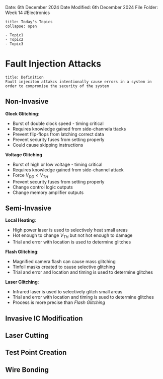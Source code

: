 Date: 6th December 2024
Date Modified: 6th December 2024
File Folder: Week 14
#Electronics

```ad-abstract
title: Today's Topics
collapse: open

- Topic1
- Topic2
- Topic3

```

# Fault Injection Attacks

```ad-summary
title: Definition
Fault injeciton attakcs intentionally cause errors in a system in order to compromise the security of the system
```

## Non-Invasive 

**Glock Glitching**:
- Burst of double clock speed - timing critical
- Requires knowledge gained from side-channela ttacks
- Prevent flip-flops from latching correct data
- Prevent security fuses from setting properly
- Could cause skipping instructions

**Voltage Glitching**
- Burst of high or low voltage - timing critical
- Requires knowledge gained from side-channel attack
- Force $V_{DD} < V_{TH}$
- Prevent security fuses from setting properly
- Change control logic outputs
- Change memory amplifier outputs

## Semi-Invasive

**Local Heating**:
- High power laser is used to selectively heat small areas
- Hot enough to change $V_{TH}$ but not hot enough to damage
- Trial and error with location is used to determine glitches

**Flash Glitching**:
- Magnified camera flash can cause mass glitching
- Tinfoil masks created to cause selective glitching
- Trial and error and location and timing is used to determine glitches

**Laser Glitching**:
- Infrared laser is used to selectively glitch small areas
- Trial and error with location and timing is sued to determine glitches
- Process is more precise than *Flash Glitching*
## Invasive IC Modification

**Laser Cutting**
- 

**Test Point Creation**
- 

**Wire Bonding**
- 


